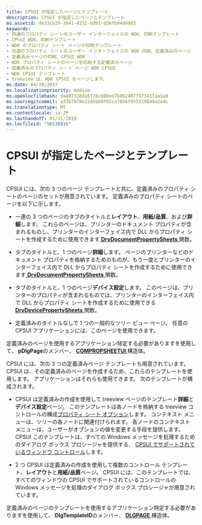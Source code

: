 ```yaml
---
title: CPSUI が指定したページとテンプレート
description: CPSUI が指定したページとテンプレート
ms.assetid: de33cb29-3941-4232-bd61-d36fb04d69d3
keywords:
- 共通のプロパティ シートのユーザー インターフェイスの WDK、印刷テンプレート
- CPSUI WDK、印刷テンプレート
- WDK のプロパティ シート ページが印刷テンプレート
- 共通のプロパティ シートのユーザー インターフェイスの WDK 印刷、定義済みのページ
- 定義済みページの印刷、CPSUI WDK
- WDK プロパティ シートのページを印刷する定義済みページ
- 定義済みのプロパティ シート ページ WDK CPSUI
- WDK CPSUI テンプレート
- treeview は、WDK CPSUI をページします。
ms.date: 04/20/2017
ms.localizationpriority: medium
ms.openlocfilehash: da497338da5f78c088ed7b862407f97341faa5a0
ms.sourcegitcommit: a33b7978e22d5bb9f65ca7056f955319049a2e4c
ms.translationtype: MT
ms.contentlocale: ja-JP
ms.lasthandoff: 01/31/2019
ms.locfileid: "56538816"
---
```

# <a name="cpsui-supplied-pages-and-templates"></a>CPSUI が指定したページとテンプレート





CPSUI には、次の 3 つのページ テンプレートと共に、定義済みのプロパティ シートのページのセットが用意されています。 定義済みのプロパティ シートのページを以下に示します。

-   一連の 3 つのページのタブのタイトルと**レイアウト**、**用紙/品質**、および**詳細**します。 これらのページは、プリンターのドキュメント プロパティが含まれるものし、プリンターのインターフェイス内で DLL からプロパティ シートを作成するために使用できます[ **DrvDocumentPropertySheets** ](https://msdn.microsoft.com/library/windows/hardware/ff548548)関数。

-   タブのタイトルと、1 つのページ**詳細**します。 ページのプリンターなどのドキュメント プロパティを格納するためのものが、もう一度とプリンターのインターフェイス内で DLL からプロパティ シートを作成するために使用できます[ **DrvDocumentPropertySheets** ](https://msdn.microsoft.com/library/windows/hardware/ff548548)関数。

-   タブのタイトルと、1 つのページ**デバイス設定**します。 このページは、プリンターのプロパティが含まれるものでは、プリンターのインターフェイス内で DLL からプロパティ シートを作成するために使用できる[ **DrvDevicePropertySheets** ](https://msdn.microsoft.com/library/windows/hardware/ff548542)関数。

-   定義済みのタイトルなしで 1 つの一般的なツリー ビュー ページ。 任意の CPSUI アプリケーションには、このページを使用できます。

定義済みのページを使用するアプリケーション特定する必要がありますを使用して、 **pDlgPage**のメンバー、 [ **COMPROPSHEETUI** ](https://msdn.microsoft.com/library/windows/hardware/ff546211)構造体。

CPSUI には、次の 3 つの定義済みページ テンプレートも用意されています。 CPSUI は、その定義済みのページを作成するため、これらのテンプレートを使用します。 アプリケーションはそれらも使用できます。 次のテンプレートが構成されます。

-   CPSUI は定義済みの作成を使用して treeview ページのテンプレート**詳細**と**デバイス設定**ページ。 このテンプレートは各ノードを格納する treeview コントロールの構成[プロパティ シート オプション](property-sheet-options.md)します。 コンテキスト メニューは、ツリーの各ノードに関連付けられます。 各ノードのコンテキスト メニューは、ユーザーがオプションの値を変更する手段を提供します。 CPSUI このテンプレートは、すべての Windows メッセージを処理するためのダイアログ ボックス プロシージャを提供する、 [CPSUI でサポートされているウィンドウ コントロール](cpsui-supported-window-controls.md)します。

-   2 つ CPSUI は定義済みの作成を使用して複数のコントロール テンプレート、**レイアウト**と**用紙/品質**ページ。 CPSUI には、このテンプレートでは、すべてのウィンドウの CPSUI でサポートされているコントロールの Windows メッセージを処理のダイアログ ボックス プロシージャが用意されています。

定義済みのページのテンプレートを使用するアプリケーション特定する必要がありますを使用して、 **DlgTemplateID**のメンバー、 [ **DLGPAGE** ](https://msdn.microsoft.com/library/windows/hardware/ff547607)構造体。

 

 




